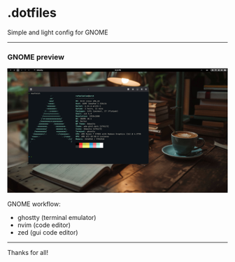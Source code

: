 # **.dotfiles** 

Simple and light config for GNOME

---

### GNOME preview 

![gnome](assets/gnome-print.png)

GNOME workflow:
- ghostty (terminal emulator)
- nvim (code editor)
- zed (gui code editor)

---

Thanks for all!
